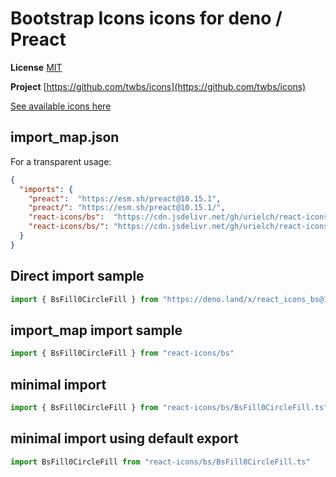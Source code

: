 # Bootstrap Icons icons for deno / Preact

**License** [MIT](https://opensource.org/licenses/MIT)

**Project** [https://github.com/twbs/icons](https://github.com/twbs/icons)

[See available icons here](https://react-icons.github.io/react-icons/icons?name=bs)

## import_map.json

For a transparent usage:

```json
{
  "imports": {
    "preact":  "https://esm.sh/preact@10.15.1",
    "preact/": "https://esm.sh/preact@10.15.1/",
    "react-icons/bs":  "https://cdn.jsdelivr.net/gh/urielch/react-icons-bs@1.0.5/mod.ts",
    "react-icons/bs/": "https://cdn.jsdelivr.net/gh/urielch/react-icons-bs@1.0.5/ico/",
  }
}
```

## Direct import sample

```ts
import { BsFill0CircleFill } from "https://deno.land/x/react_icons_bs@1.0.5/mod.ts"
```

## import_map import sample

```ts
import { BsFill0CircleFill } from "react-icons/bs"
```

## minimal import

```ts
import { BsFill0CircleFill } from "react-icons/bs/BsFill0CircleFill.ts"
```

## minimal import using default export

```ts
import BsFill0CircleFill from "react-icons/bs/BsFill0CircleFill.ts"
```

